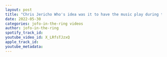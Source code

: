 ```yaml
---
layout: post
title: "Chris Jericho Who's idea was it to have the music play during the match AEW Media Scrum"
date: 2022-05-30
categories: jofo-in-the-ring videos
author: jofo-in-the-ring
spotify_track_id: 
youtube_video_id: X_LRfsTJzxQ
apple_track_id: 
youtube_metadata: 
---
```

